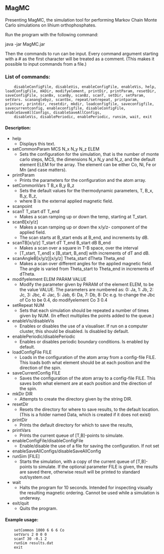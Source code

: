 ## MagMC

Presenting MagMC, the simulation tool for performing Markov Chain Monte Carlo simulations on lihium orthophosphates.

Run the program with the following command:

java -jar MagMC.jar

Then the commands to run can be input. Every command argument starting with a # as the first character will be treated as a comment. (This makes it possible to input commands from a file.)


### List of commands:
		disableConfigFile, disableVis, enableConfigFile, enableVis, help, loadConfigFile, mkDir, modifyelement, printDir, printParam, resetDir, saveConfigFile, scanBx, scanBy, scanBz, scanT, setDir, setParam, setVars. scananglebyz, scantbx, repeat/setrepeat, printparam, printvar, printdir, resetdir, mkdir, loadconfigfile, saveconfigfile, savecurrentconfig, enableconfigfile, disableConfigFile, enableSaveAllConfigs, disableSaveAllConfigs, 
		disableVis, disablePeriodic, enablePeriodic, runsim, wait, exit
		
#### Description:
- help 
    - Displays this text.
- setCommonParam MCS N\_x N\_y N\_z ELEM
	- Sets the configuration for the simulation, that is the number of monte carlo steps, MCS, the dimensions N\_x N\_y and N\_z, and the default element ELEM for the array. The element can be either Co, Ni, Fe or Mn (and case matters).
- printParam
	- Prints the parameters for the configuration and the atom array. 
- setCommonVars T B\_x B\_y B\_z
	- Sets the default values for the thermodynamic parameters, T, B\_x, B\_y, B\_z, 
	- where B is the external applied magnetic field.
- scanpoint
- scanT T\_start dT T\_end
	- Makes a scan ramping up or down the temp, starting at T\_start.
- scanB[x/y/z]
	- Makes a scan ramping up or down the x/y/z- component of the applied field. 
	- The scan starts at B\_start ends at B\_end, and increments by dB.
- scanTB[x/y/z] T\_start dT T\_end B\_start dB B\_end
	- Makes a scan over a square in T-B space, over the interval 
	- [T\_start, T\_end] x [B\_start, B\_end] with increments of dT and dB.
- scanAngleB[x/y/z][x/y/z] Theta\_start dTheta Theta\_end
    - Makes a scan over different angles for the applied magnetic field. The angle is varied from Theta\_start to Theta\_end in increments of dTheta.
- modifyelement ELEM PARAM VALUE
	- Modify the parameter given by PARAM of the element ELEM, to be the value VALUE.
    	The parameters are numbered as: 
    	0: Ja, 
    	1: Jb, 
    	2: Jc, 
    	3: Jbc, 
    	4: Jac, 
    	5: Jab, 
    	6: Da, 
    	7: Db, 
    	8: Dc
    	e.g. to change the Jbc of Co to be 0.4, do
    		modifyelement Co 3 0.4
- setRepeat NUM
    - Sets that each simulation should be repeated a number of times given by NUM. (In effect multiplies the points added to the queue.)
- enableVis/disableVis
	- Enables or disables the use of a visualiser. If run on a computer cluster, this should be disabled. Is disabled by default.
- enablePeriodic/disablePeriodic
	- Enables or disables periodic boundary conditions. Is enabled by default.
- loadConfigFile FILE
	- Loads in the configuration of the atom array from a config-file FILE. This loads both what element should be at each position and the direction of the spin. 
- saveCurrentConfig FILE
	- Saves the configuration of the atom array to a config-file FILE. This saves both what element are at each position and the direction of the spin.
- mkDir DIR
	- Attempts to create the directory given by the string DIR.
- resetDir
	- Resets the directory for where to save results, to the default location. 
	(This is a folder named Data, which is created if it does not exist)
- printDir
	- Prints the default directory for which to save the results,  
- printVars
	- Prints the current queue of [T,B]-points to simulate.
- enableConfigFile/disableConfigFile
	- Enable/disable the use of a file for saving the configuration. If not set
- enableSaveAllConfigs/disableSaveAllConfig
- runSim [FILE]
	- Starts the simulation, with a copy of the current queue of [T,B]-points to simulate. If the optional parameter FILE is given, the results are saved there, otherwise result will be printed to standard out/system.out
- wait
	- Halts the program for 10 seconds. Intended for inspecting visually the resulting magnetic ordering. Cannot be used while a simulation is underway.
- exit/quit
	- Quits the program.

#### Example usage:
	    
	    setCommon 1000 6 6 6 Co
	    setVars 2 0 0 0
	    scanT 30 -0.1 2
	    runSim results.dat
	    exit